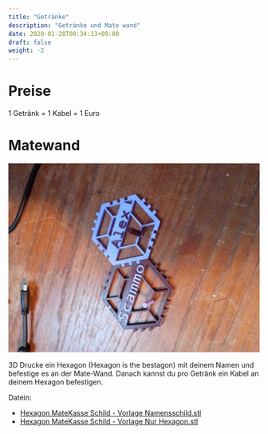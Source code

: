 ```yaml
---
title: "Getränke"
description: "Getränke und Mate wand"
date: 2020-01-28T00:34:13+09:00
draft: false
weight: -2
---
```


# Preise

1 Getränk = 1 Kabel = 1 Euro

# Matewand

![Hexagon Sample Image](/intern/getraenke/hexagn.jpg)


3D Drucke ein Hexagon (Hexagon is the bestagon) mit deinem Namen und befestige es an der Mate-Wand. Danach kannst du pro Getränk ein Kabel an deinem Hexagon befestigen.

Datein:
* [Hexagon MateKasse Schild - Vorlage Namensschild.stl](/intern/getraenke/Hexagon%20MateKasse%20Schild%20-%20Vorlage%20Namensschild.stl)
* [Hexagon MateKasse Schild - Vorlage Nur Hexagon.stl](/intern/getraenke/Hexagon%20MateKasse%20Schild%20-%20Vorlage%20Nur%20Hexagon.stl)